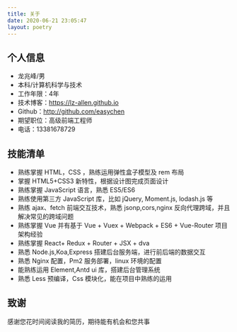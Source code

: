 ```yaml
---
title: 关于
date: 2020-06-21 23:05:47
layout: poetry
---
```


## 个人信息

- 龙兆峰/男
- 本科/计算机科学与技术
- 工作年限：4年
- 技术博客：<https://lz-allen.github.io>
- Github：<http://github.com/easychen>
- 期望职位：高级前端工程师
- 电话：13381678729

## 技能清单

- 熟练掌握 HTML，CSS ，熟练运用弹性盒子模型及 rem 布局
- 掌握 HTML5+CSS3 新特性，根据设计图完成页面设计
- 熟练掌握 JavaScript 语言，熟悉 ES5/ES6
- 熟练使用第三方 JavaScript 库，比如 jQuery, Moment.js, lodash.js 等
- 熟练 ajax、fetch 前端交互技术，熟悉 jsonp,cors,nginx 反向代理跨域，并且解决常见的跨域问题
- 熟练掌握 Vue 并有基于 Vue + Vuex + Webpack + ES6 + Vue-Router 项目架构经验
- 熟练掌握 React+ Redux + Router + JSX + dva
- 熟悉 Node.js,Koa,Express 搭建后台服务端，进行前后端的数据交互
- 熟悉 Nginx 配置，Pm2 服务部署，linux 环境的配置
- 能熟练运用 Element,Antd ui 库，搭建后台管理系统
- 熟悉 Less 预编译，Css 模块化，能在项目中熟练的运用

## 致谢

感谢您花时间阅读我的简历，期待能有机会和您共事
